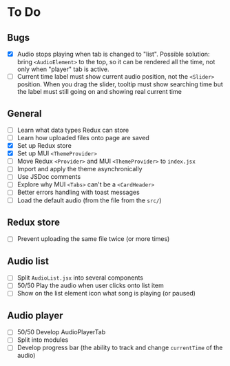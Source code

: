 # To Do

## Bugs

- [x] Audio stops playing when tab is changed to "list".
      Possible solution: bring `<AudioElement>` to the top,
      so it can be rendered all the time, not only when "player" tab is active.
- [ ] Current time label must show current audio position,
      not the `<Slider>` position. When you drag the slider, tooltip must show
      searching time but the label must still going on and showing real current time

## General

- [ ] Learn what data types Redux can store
- [ ] Learn how uploaded files onto page are saved
- [x] Set up Redux store
- [x] Set up MUI `<ThemeProvider>`
- [ ] Move Redux `<Provider>` and MUI `<ThemeProvider>` to `index.jsx`
- [ ] Import and apply the theme asynchronically
- [ ] Use JSDoc comments
- [ ] Explore why MUI `<Tabs>` can't be a `<CardHeader>`
- [ ] Better errors handling with toast messages
- [ ] Load the default audio (from the file from the `src/`)

## Redux store

- [ ] Prevent uploading the same file twice (or more times)

## Audio list

- [ ] Split `AudioList.jsx` into several components
- [ ] 50/50 Play the audio when user clicks onto list item
- [ ] Show on the list element icon what song is playing (or paused)

## Audio player

- [ ] 50/50 Develop AudioPlayerTab
- [ ] Split into modules
- [ ] Develop progress bar (the ability to track and change
      `currentTime` of the audio)
